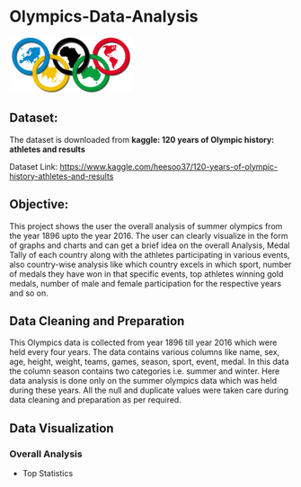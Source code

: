 # Olympics-Data-Analysis

<img src="Images/Logo.png" height="100">



## Dataset:
The dataset is downloaded from **kaggle: 120 years of Olympic history: athletes and results**

Dataset Link: https://www.kaggle.com/heesoo37/120-years-of-olympic-history-athletes-and-results

## Objective:
This project shows the user the overall analysis of summer olympics from the year 1896 upto the year 2016. The user can clearly visualize in the 
form of graphs and charts and can get a brief idea on the overall Analysis, Medal Tally of each country along with the athletes participating in 
various events, also country-wise analysis like which country excels in which sport, number of medals they have won in that specific events, top athletes
winning gold medals, number of male and female participation for the respective years and so on.

## Data Cleaning and Preparation
This Olympics data is collected from year 1896 till year 2016 which were held every four years. The data contains various columns like name, sex, age, height,
weight, teams, games, season, sport, event, medal. In this data the column season contains two categories i.e. summer and winter. Here data analysis is done only
on the summer olympics data which was held during these years. All the null and duplicate values were taken care during data cleaning and preparation as per required.

## Data Visualization
### Overall Analysis
* Top Statistics
